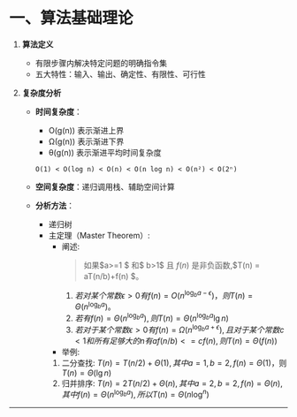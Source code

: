 # **一、算法基础理论**

1. **算法定义**  
   - 有限步骤内解决特定问题的明确指令集  
   - 五大特性：输入、输出、确定性、有限性、可行性  

2. **复杂度分析**  
   - **时间复杂度**：
     - O(g(n)) 表示渐进上界
     - Ω(g(n)) 表示渐进下界
     - θ(g(n)) 表示渐进平均时间复杂度

     ```text
     O(1) < O(log n) < O(n) < O(n log n) < O(n²) < O(2ⁿ)
     ```

   - **空间复杂度**：递归调用栈、辅助空间计算  
   - **分析方法**：
     - 递归树
     - 主定理（Master Theorem）:  
        - 阐述:  
          >如果$a>=1 $ 和$ b>1$ 且 $f(n)$ 是非负函数,$T(n) = aT(n/b)+f(n) $。
          1. $若对某个常数 \epsilon > 0 有  f(n) = O(n^{\log_b a - \epsilon}) ，则  T(n) = \Theta(n^{\log_b a})。$
          2. $若有f(n)=\Theta(n^{\log_b a}),则 T(n) = \Theta(n^{\log_b a}\lg n)$
          3. $若对于某个常数\epsilon>0 有 f(n)=\Omega(n^{\log_b a+\epsilon}),且对于某个常数c<1和所有足够大的n有af(n/b)<=cf(n),则T(n)=\Theta(f(n))$
        - 举例:  
         1. 二分查找:
           $T(n)=T(n/2)+\Theta(1),其中a=1,b=2,f(n)=\Theta(1)$，则 $T(n)=\Theta(\lg n)$
         2. 归并排序:
           $T(n)=2T(n/2)+\Theta(n),其中a=2,b=2,f(n)=\Theta(n),其中f(n)=\Theta(n^{\log_b a}),所以T(n)=\Theta(n{\log^n})$

---